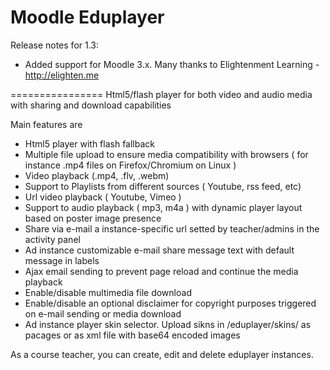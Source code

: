 ﻿Moodle Eduplayer
================
Release notes for 1.3:
- Added support for Moodle 3.x. 
Many thanks to Elightenment Learning  - http://elighten.me

================
Html5/flash player for both video and audio media with sharing and download capabilities

Main features are 
- Html5 player with flash fallback
- Multiple file upload to ensure media compatibility with browsers ( for instance .mp4 files on Firefox/Chromium on Linux )
- Video playback (.mp4, .flv, .webm) 
- Support to Playlists from different sources ( Youtube, rss feed, etc)
- Url video playback ( Youtube, Vimeo )
- Support to audio playback ( mp3, m4a ) with dynamic player layout based on poster image presence
- Share via e-mail a instance-specific url setted by teacher/admins in the activity panel
- Ad instance customizable e-mail share message text with default message in labels
- Ajax email sending to prevent page reload and continue the media playback
- Enable/disable multimedia file download
- Enable/disable an optional disclaimer for copyright purposes triggered on e-mail sending or media download
- Ad instance player skin selector. Upload sikns in /eduplayer/skins/ as pacages or as xml file with base64 encoded images

As a course teacher, you can create, edit and delete eduplayer instances.

